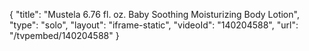 {
    "title": "Mustela 6.76 fl. oz. Baby Soothing Moisturizing Body Lotion",
    "type": "solo",
    "layout": "iframe-static",
    "videoId": "140204588",
    "url": "\/tvpembed\/140204588"
}